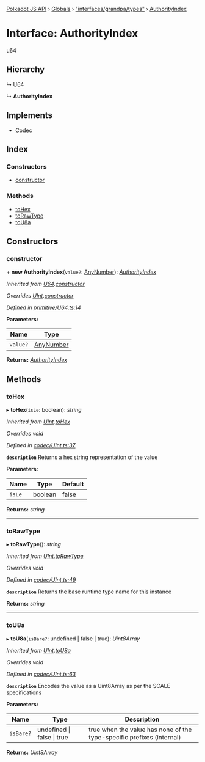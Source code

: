 [Polkadot JS API](../README.md) › [Globals](../globals.md) › ["interfaces/grandpa/types"](../modules/_interfaces_grandpa_types_.md) › [AuthorityIndex](_interfaces_grandpa_types_.authorityindex.md)

# Interface: AuthorityIndex

u64

## Hierarchy

  ↳ [U64](../classes/_primitive_u64_.u64.md)

  ↳ **AuthorityIndex**

## Implements

* [Codec](_types_.codec.md)

## Index

### Constructors

* [constructor](_interfaces_grandpa_types_.authorityindex.md#constructor)

### Methods

* [toHex](_interfaces_grandpa_types_.authorityindex.md#tohex)
* [toRawType](_interfaces_grandpa_types_.authorityindex.md#torawtype)
* [toU8a](_interfaces_grandpa_types_.authorityindex.md#tou8a)

## Constructors

###  constructor

\+ **new AuthorityIndex**(`value?`: [AnyNumber](../modules/_types_.md#anynumber)): *[AuthorityIndex](_interfaces_grandpa_types_.authorityindex.md)*

*Inherited from [U64](../classes/_primitive_u64_.u64.md).[constructor](../classes/_primitive_u64_.u64.md#constructor)*

*Overrides [UInt](../classes/_codec_uint_.uint.md).[constructor](../classes/_codec_uint_.uint.md#constructor)*

*Defined in [primitive/U64.ts:14](https://github.com/polkadot-js/api/blob/75220eb54f/packages/types/src/primitive/U64.ts#L14)*

**Parameters:**

Name | Type |
------ | ------ |
`value?` | [AnyNumber](../modules/_types_.md#anynumber) |

**Returns:** *[AuthorityIndex](_interfaces_grandpa_types_.authorityindex.md)*

## Methods

###  toHex

▸ **toHex**(`isLe`: boolean): *string*

*Inherited from [UInt](../classes/_codec_uint_.uint.md).[toHex](../classes/_codec_uint_.uint.md#tohex)*

*Overrides void*

*Defined in [codec/UInt.ts:37](https://github.com/polkadot-js/api/blob/75220eb54f/packages/types/src/codec/UInt.ts#L37)*

**`description`** Returns a hex string representation of the value

**Parameters:**

Name | Type | Default |
------ | ------ | ------ |
`isLe` | boolean | false |

**Returns:** *string*

___

###  toRawType

▸ **toRawType**(): *string*

*Inherited from [UInt](../classes/_codec_uint_.uint.md).[toRawType](../classes/_codec_uint_.uint.md#torawtype)*

*Overrides void*

*Defined in [codec/UInt.ts:49](https://github.com/polkadot-js/api/blob/75220eb54f/packages/types/src/codec/UInt.ts#L49)*

**`description`** Returns the base runtime type name for this instance

**Returns:** *string*

___

###  toU8a

▸ **toU8a**(`isBare?`: undefined | false | true): *Uint8Array*

*Inherited from [UInt](../classes/_codec_uint_.uint.md).[toU8a](../classes/_codec_uint_.uint.md#tou8a)*

*Overrides void*

*Defined in [codec/UInt.ts:63](https://github.com/polkadot-js/api/blob/75220eb54f/packages/types/src/codec/UInt.ts#L63)*

**`description`** Encodes the value as a Uint8Array as per the SCALE specifications

**Parameters:**

Name | Type | Description |
------ | ------ | ------ |
`isBare?` | undefined &#124; false &#124; true | true when the value has none of the type-specific prefixes (internal)  |

**Returns:** *Uint8Array*
